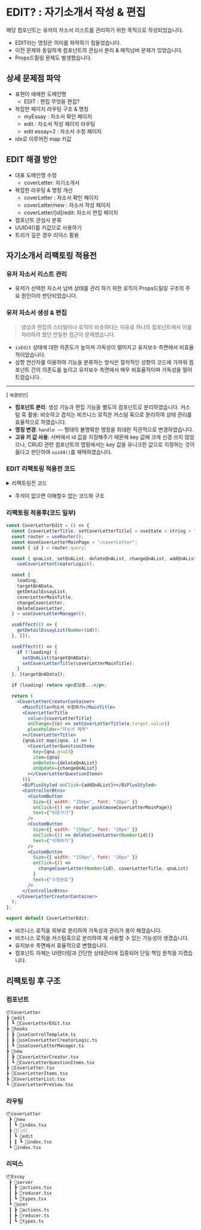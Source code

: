 # EDIT? : 자기소개서 작성 & 편집

해당 컴포넌트는 유저의 자소서 리스트를 관리하기 위한 목적으로 작성되었습니다.

- EDIT라는 명칭은 의미를 파악하기 힘들었습니다.
- 이전 문제와 동일하게 컴포넌트의 관심사 분리 & 매직넘버 문제가 있었습니다.
- Props드릴링 문제도 발생했습니다.

## 상세 문제점 파악

- 표현이 애매한 도메인명
  - EDIT : 편집 무엇을 편집?
- 복잡한 페이지 라우팅 구조 & 명칭
  - myEssay : 자소서 확인 페이지
  - edit : 자소서 작성 페이지 라우팅
  - edit essay=2 : 자소서 수정 페이지
- idx로 이루어진 map 키값

## EDIT 해결 방안

- 대표 도메인명 수정
  - coverLetter: 자기소개서
- 복잡한 라우팅 & 명칭 개선
  - coverLetter : 자소서 확인 페이지
  - coverLetter/new : 자소서 작성 페이지
  - coverLetter/[id]/edit: 자소서 편집 페이지
- 컴포넌트 관심사 분류
- UUID4()를 키값으로 사용하기
- 트리가 깊은 경우 리덕스 활용

## 자기소개서 리팩토링 적용전

### 유저 자소서 리스트 관리

- 유저가 선택한 자소서 넘버 상태를 관리 하기 위한 로직이 Props드릴링 구조의 주요 원인이라 판단되었습니다.

### 유저 자소서 생성 & 편집

> 생성과 편집의 스타일이나 로직이 비슷하다는 이유로 하나의 컴포넌트에서 이를 처리하려 했던 안일한 접근이 문제였습니다.

- `isEdit` 상태에 대한 의존도가 높아져 가독성이 떨어지고 유지보수 측면에서 비효율적이었습니다.
- 삼항 연산자를 이용하여 기능을 분류하는 방식은 절차적인 성향의 코드에 가까워 컴포넌트 간의 의존도를 높이고 유지보수 측면에서 매우 비효율적이며 가독성을 떨어트렸습니다.

---

[ `해결방안`]

- **컴포넌트 분리**: 생성 기능과 편집 기능을 별도의 컴포넌트로 분리하였습니다.
  커스텀 훅 활용: 비슷하고 겹치는 비즈니스 로직은 커스텀 훅으로 분리하여 상태 관리를 효율적으로 하였습니다.
- **명칭 변경**: `handle ~~` 형태의 불명확한 명칭을 최대한 직관적으로 변경하였습니다.
- **고유 키 값 사용**: 서버에서 id 값을 지정해주기 때문에 key 값에 크게 신경 쓰지 않았으나, CRUD 관련 컴포넌트의 맵핑에서는 key 값을 유니크한 값으로 지정하는 것이 옳다고 판단하여 `uuid4()`를 채택하였습니다.

### EDIT 리팩토링 적용전 코드

<!-- markdownlint-disable MD033 -->

<details>
  <summary>리팩토링전 코드 </summary>

```jsx
type QnAEditorProps = {
  isEdit: boolean;
};

const QnAEditor = ({ isEdit }: QnAEditorProps) => {
  {
    /**리덕스에 대한 선언 */
  }
  const router = useRouter();
  const dispatch = useDispatch();
  /**나의 자소서를 호출중 판단여부 */
  const readEssayLoading = useSelector(
    (state: RootReducerType) => state.essay.loading,
  );
  /**나의 자소서 리스트 */
  const readEssayList = useSelector(
    (state: RootReducerType) => state.essay.readEssayList,
  );
  /**관리자의 샘플 리스트 */
  const templateReducer: InitiaState = useSelector(
    (state: RootReducerType) => state.template,
  );

  const [qnaLists, setQnALists] = useState<QnAList[]>([]);
  const [templateTitle, setTemplateTitle] = useState<string>("커스텀자소서");
  const [mainTitle, setMainTitle] = useState<string>("");
  const [qnaContent, setQnAContent] = useState<qnaList>([]);
  const [isOpenModal, setIsOpenModal] = useState<boolean>(false);
  const [modalMsg, setModalMsg] = useState<string>("");
  const essayId = isEdit
    ? (JSON.parse(router.query.essayId as string) as number)
    : 0;

  /** ESSAY의 로딩이 완료가되면 useState에 반영한다. */
  useEffect(() => {
    if (!readEssayLoading) {
      if (readEssayList[0].title === "") {
        return;
      }
      setQnALists(readEssayList);
      setTemplateTitle(readEssayList[0]?.title);
    }
  }, [readEssayLoading]);

  /** 템플릿의 로딩이 완료가되면 useState에 반영한다. */
  useEffect(() => {
    if (!templateReducer.loading) {
      const customTemplate = {
        templateId: 10000,
        title: "커스텀자소서",
        qnaList: [],
      };
      setQnALists(cur => [customTemplate, ...templateReducer.templateList]);
    }
  }, [templateReducer.templateList]);
  /** 수정모드에서는 기존의 리스트를 반환, 작성모드에서는 선택된 템플릿 리스트를 반환 */
  const getQuestionItem = useCallback(() => {
    if (isEdit) {
      return qnaLists;
    }
    const filteItem = qnaLists.filter(list => list.title === templateTitle);
    return filteItem;
  }, [templateTitle, qnaLists]);

  const handleChangeMainTitle = (title: string) => {
    setMainTitle(title);
  };

  /**질문FORM 추가 함수 */
  const handleAddQnA = () => {
    if (templateTitle === "") {
      return;
    }
    setQnALists(prevLists => {
      const newLists = [...prevLists];
      const filterIndex = newLists.findIndex(a => a.title === templateTitle);
      const newContent = [...newLists[filterIndex].qnaList, " "];
      newLists[filterIndex].qnaList = newContent;
      return newLists;
    });
  };

  /**현재 질문리스트 수정 */
  const handleChangeQnA = (index: number, question: string, answer: string) => {
    const newList = [...qnaContent];
    newList[index].question = question;
    newList[index].answer = answer;
    setQnAContent(newList);
  };

  /**현재 질문리스트의 정보를 전달 */
  const handleQnASelect = (index: number, question: string, answer: string) => {
    const filterList = qnaContent[index];
    if (filterList) {
      return;
    } else {
      setQnAContent(curList => [
        ...curList,
        { qnaId: index, question, answer: answer },
      ]);
    }
  };

  /**필터링후 자소서 작성 반영 */
  const handleSubmit = () => {
    const filterJudge = qnaContent.filter(
      a => a.answer === "" || a.question === "",
    ).length;
    if (!isEdit && mainTitle === "") {
      setIsOpenModal(true);
      setModalMsg("메인 제목을 입력해주세요");
      return;
    }
    if (qnaContent.length < 1) {
      setIsOpenModal(true);
      setModalMsg("질문과 답변은 1개이상 작성해주세요.");
      return;
    }
    if (filterJudge > 0) {
      setIsOpenModal(true);
      setModalMsg("질문 답변의 내용을 채워주세요");
      return;
    }
    const data = {
      title: isEdit
        ? mainTitle === ""
          ? templateTitle
          : mainTitle
        : mainTitle,
      qnaList: qnaContent,
    };
    if (isEdit) {
      dispatch(updateEssay(data, essayId));
      router.replace("/myEssay");
      return;
    }
    dispatch(addEssay(data, Number(Cookies.get("useId"))));
    router.replace("/myEssay");
  };


  /**모드1은 액션이 없는 모달, 모드2 삭제액션이 담긴 모달 */
  const handleModal = (mode: number) => {
    if (mode === 1) {
      setIsOpenModal(false);
    }
    if (mode === 2) {
      setModalMsg(`${essayId}번 자소서를 정말 삭제하시겠습니까?`);
      setIsOpenModal(true);
    }
  };

  /**자소서 삭제*/
  const handleDeleteEssay = () => {
    dispatch(deleteEssayList(essayId));
    router.push("/myEssay");
  };

  return (
    <QnAEditorStyle>
      <h2>{isEdit ? "자소서 수정하기" : "자소서 작성하기"}</h2>

      <TopContainer>
        <QnAListTitle onChange={handleChangeMainTitle} />
        <ControlMenu
          Size={{ width: `${v.lgItemWidth}`, height: "40px" }}
          value={templateTitle}
          optionList={qnaLists}
          onChange={setTemplateTitle}
        />
        {qnaLists &&
          getQuestionItem().map(list => (
            <QuestionItmesContainer
              key={isEdit ? list.essayId : list.templateId}
            >
              {list.qnaList &&
                list.qnaList.map((qna, idx) => (
                  <QuestionItem
                    key={idx}
                    content={qna}
                    onChange={handleChangeQnA}
                    curInfo={handleQnASelect}
                    index={idx}
                  ></QuestionItem>
                ))}
            </QuestionItmesContainer>
          ))}
      </TopContainer>

      <BottomContainer>
        <BiPlus onClick={handleAddQnA}></BiPlus>
        <ControlButtonContainer>
          <div>
            <CustomButton
              Size={{ width: "150px", font: "20px" }}
              onClick={() => router.push("/myEssay")}
              text="뒤로가기"
            />
          </div>
          <div>
            {isEdit ? (
              <CustomButton
                Size={{ width: "150px", font: "20px" }}
                onClick={() => handleModal(2)}
                text="삭제하기"
              />
            ) : (
              <></>
            )}
            <CustomButton
              Size={{ width: "150px", font: "20px" }}
              onClick={handleSubmit}
              text={isEdit ? "수정완료" : "작성완료"}
            />
          </div>
        </ControlButtonContainer>
      </BottomContainer>

      {isOpenModal && (
        <Modal
          isOpen={isOpenModal}
          onClose={() => handleModal(1)}
          onAction={isEdit ? handleDeleteEssay : () => handleModal(1)}
          contents={{
            title: "경고",
            content: modalMsg,
          }}
        ></Modal>
      )}
    </QnAEditorStyle>
  );
};

export default QnAEditor;
```

</details>

<!-- markdownlint-enable MD033 -->

- 주석이 없으면 이해할수 없는 코드와 구조

### 리팩토링 적용후(코드 일부)

```jsx
const CoverLetterEdit = () => {
  const [coverLetterTitle, setCoverLetterTitle] = useState < string > "";
  const router = useRouter();
  const moveCoverLetterMainPage = "/coverLetter";
  const { id } = router.query;

  const { qnaList, setQnAList, deleteQnAList, changeQnAList, addQnAList } =
    useCoverLetterCreatorLogic();

  const {
    loading,
    targetQnAData,
    getDetailEssayList,
    coverLetterMainTitle,
    changeCoverLetter,
    deleteCoverLetter,
  } = useCoverLetterManager();

  useEffect(() => {
    getDetailEssayList(Number(id));
  }, []);

  useEffect(() => {
    if (!loading) {
      setQnAList(targetQnAData);
      setCoverLetterTitle(coverLetterMainTitle);
    }
  }, [targetQnAData]);

  if (loading) return <p>로딩중...</p>;

  return (
    <CoverLetterCreatorContainer>
      <MainTitle>자소서 수정하기</MainTitle>
      <CoverLetterTitle
        value={coverLetterTitle}
        onChange={(e) => setCoverLetterTitle(e.target.value)}
        placeholder="자소서 제목"
      ></CoverLetterTitle>
      {qnaList.map((qna, i) => (
        <CoverLetterQuestionItems
          key={qna.qnaId}
          item={qna}
          onDelete={deleteQnAList}
          onUpdate={changeQnAList}
        ></CoverLetterQuestionItems>
      ))}
      <BiPlusStyled onClick={addQnAList}></BiPlusStyled>
      <ControllerBtns>
        <CustomButton
          Size={{ width: "150px", font: "20px" }}
          onClick={() => router.push(moveCoverLetterMainPage)}
          text={"뒤로가기"}
        />
        <CustomButton
          Size={{ width: "150px", font: "20px" }}
          onClick={() => deleteCoverLetter(Number(id))}
          text={"삭제하기"}
        />
        <CustomButton
          Size={{ width: "150px", font: "20px" }}
          onClick={() =>
            changeCoverLetter(Number(id), coverLetterTitle, qnaList)
          }
          text={"수정완료"}
        />
      </ControllerBtns>
    </CoverLetterCreatorContainer>
  );
};

export default CoverLetterEdit;
```

- 비즈니스 로직을 외부로 분리하여 가독성과 관리가 용이 해졌습니다.
- 비즈니스 로직을 커스텀훅으로 분리하여 재 사용할 수 있는 가능성이 생겼습니다.
- 유지보수 측면에서 효율적으로 변했습니다.
- 컴포넌트 자체는 UI렌더링과 간단한 상태관리에 집중되어 단일 책임 원칙을 지켰습니다.

## 리팩토링 후 구조

### 컴포넌트

```bash
📦CoverLetter
┣ 📂edit
┃ ┗ 📜CoverLetterEdit.tsx
┣ 📂hooks
┃ ┣ 📜useControlTemplate.ts
┃ ┣ 📜useCoverLetterCreatorLogic.ts
┃ ┗ 📜useCoverLetterManager.ts
┣ 📂new
┃ ┣ 📜CoverLetterCreator.tsx
┃ ┗ 📜CoverLetterQuestionItems.tsx
┣ 📜CoverLetter.tsx
┣ 📜CoverLetterItems.tsx
┣ 📜CoverLetterList.tsx
┗ 📜CoverLetterPreView.tsx
```

### 라우팅

```bash
📦coverLetter
 ┣ 📂new
 ┃ ┗ 📜index.tsx
 ┣ 📂[id]
 ┃ ┗ 📂edit
 ┃ ┃ ┗ 📜index.tsx
 ┗ 📜index.tsx
```

### 리덕스

```bash
📦Essay
 ┣ 📂server
 ┃ ┣ 📜actions.tsx
 ┃ ┣ 📜reducer.tsx
 ┃ ┗ 📜types.tsx
 ┗ 📂user
 ┃ ┣ 📜actions.ts
 ┃ ┣ 📜reducer.ts
 ┃ ┗ 📜types.ts
```
